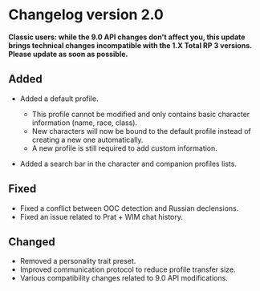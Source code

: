 # Changelog version 2.0

**Classic users: while the 9.0 API changes don't affect you, this update brings technical changes incompatible with the 1.X Total RP 3 versions. Please update as soon as possible.**

## Added

- Added a default profile.
  - This profile cannot be modified and only contains basic character information (name, race, class).
  - New characters will now be bound to the default profile instead of creating a new one automatically.
  - A new profile is still required to add custom information.
  
- Added a search bar in the character and companion profiles lists.

## Fixed

- Fixed a conflict between OOC detection and Russian declensions.
- Fixed an issue related to Prat + WIM chat history.

## Changed

- Removed a personality trait preset.
- Improved communication protocol to reduce profile transfer size.
- Various compatibility changes related to 9.0 API modifications.
